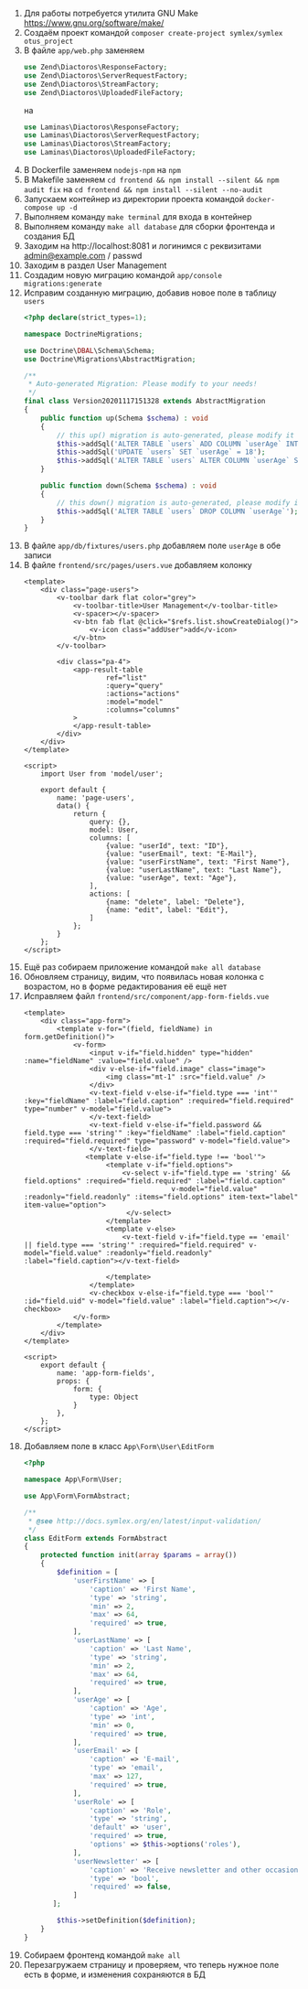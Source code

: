 ﻿1. Для работы потребуется утилита GNU Make https://www.gnu.org/software/make/
1. Создаём проект командой `composer create-project symlex/symlex otus_project`
1. В файле `app/web.php` заменяем
    ```php
    use Zend\Diactoros\ResponseFactory;
    use Zend\Diactoros\ServerRequestFactory;
    use Zend\Diactoros\StreamFactory;
    use Zend\Diactoros\UploadedFileFactory;
    ```
   на
    ```php
    use Laminas\Diactoros\ResponseFactory;
    use Laminas\Diactoros\ServerRequestFactory;
    use Laminas\Diactoros\StreamFactory;
    use Laminas\Diactoros\UploadedFileFactory;
    ```
1. В Dockerfile заменяем `nodejs-npm` на `npm`
1. В Makefile заменяем `cd frontend && npm install --silent && npm audit fix` на
   `cd frontend && npm install --silent --no-audit`
1. Запускаем контейнер из директории проекта командой `docker-compose up -d`
1. Выполняем команду `make terminal` для входа в контейнер
1. Выполняем команду `make all database` для сборки фронтенда и создания БД
1. Заходим на http://localhost:8081 и логинимся с реквизитами admin@example.com / passwd
1. Заходим в раздел User Management
1. Создадим новую миграцию командой `app/console migrations:generate`
1. Исправим созданную миграцию, добавив новое поле в таблицу `users`
    ```php
    <?php declare(strict_types=1);
   
    namespace DoctrineMigrations;
   
    use Doctrine\DBAL\Schema\Schema;
    use Doctrine\Migrations\AbstractMigration;
   
    /**
     * Auto-generated Migration: Please modify to your needs!
     */
    final class Version20201117151328 extends AbstractMigration
    {
        public function up(Schema $schema) : void
        {
            // this up() migration is auto-generated, please modify it to your needs
            $this->addSql('ALTER TABLE `users` ADD COLUMN `userAge` INTEGER');
            $this->addSql('UPDATE `users` SET `userAge` = 18');
            $this->addSql('ALTER TABLE `users` ALTER COLUMN `userAge` SET NOT NULL');
        }
   
        public function down(Schema $schema) : void
        {
            // this down() migration is auto-generated, please modify it to your needs
            $this->addSql('ALTER TABLE `users` DROP COLUMN `userAge`');
        }
    }
    ```
1. В файле `app/db/fixtures/users.php` добавляем поле `userAge` в обе записи
1. В файле `frontend/src/pages/users.vue` добавляем колонку
    ```vue
    <template>
        <div class="page-users">
            <v-toolbar dark flat color="grey">
                <v-toolbar-title>User Management</v-toolbar-title>
                <v-spacer></v-spacer>
                <v-btn fab flat @click="$refs.list.showCreateDialog()">
                    <v-icon class="addUser">add</v-icon>
                </v-btn>
            </v-toolbar>
   
            <div class="pa-4">
                <app-result-table
                        ref="list"
                        :query="query"
                        :actions="actions"
                        :model="model"
                        :columns="columns"
                >
                </app-result-table>
            </div>
        </div>
    </template>
   
    <script>
        import User from 'model/user';
   
        export default {
            name: 'page-users',
            data() {
                return {
                    query: {},
                    model: User,
                    columns: [
                        {value: "userId", text: "ID"},
                        {value: "userEmail", text: "E-Mail"},
                        {value: "userFirstName", text: "First Name"},
                        {value: "userLastName", text: "Last Name"},
                        {value: "userAge", text: "Age"},
                    ],
                    actions: [
                        {name: "delete", label: "Delete"},
                        {name: "edit", label: "Edit"},
                    ]
                };
            }
        };
    </script>
    ```
1. Ещё раз собираем приложение командой `make all database`
1. Обновляем страницу, видим, что появилась новая колонка с возрастом, но в форме редактирования её ещё нет
1. Исправляем файл `frontend/src/component/app-form-fields.vue`
    ```vue
    <template>
        <div class="app-form">
            <template v-for="(field, fieldName) in form.getDefinition()">
                <v-form>
                    <input v-if="field.hidden" type="hidden" :name="fieldName" :value="field.value" />
                    <div v-else-if="field.image" class="image">
                        <img class="mt-1" :src="field.value" />
                    </div>
                    <v-text-field v-else-if="field.type === 'int'" :key="fieldName" :label="field.caption" :required="field.required" type="number" v-model="field.value">
                    </v-text-field>
                    <v-text-field v-else-if="field.password && field.type === 'string'" :key="fieldName" :label="field.caption" :required="field.required" type="password" v-model="field.value">
                    </v-text-field>
                   <template v-else-if="field.type !== 'bool'">
                        <template v-if="field.options">
                            <v-select v-if="field.type == 'string' && field.options" :required="field.required" :label="field.caption"
                                        v-model="field.value" :readonly="field.readonly" :items="field.options" item-text="label" item-value="option">
                             </v-select>
                        </template>
                        <template v-else>
                            <v-text-field v-if="field.type == 'email' || field.type === 'string'" :required="field.required" v-model="field.value" :readonly="field.readonly" :label="field.caption"></v-text-field>
   
                        </template>
                    </template>
                    <v-checkbox v-else-if="field.type === 'bool'" :id="field.uid" v-model="field.value" :label="field.caption"></v-checkbox>
                </v-form>
            </template>
        </div>
    </template>
   
    <script>
        export default {
            name: 'app-form-fields',
            props: {
                form: {
                    type: Object
                }
            },
        };
    </script>
    ```
1. Добавляем поле в класс `App\Form\User\EditForm`
    ```php
    <?php
   
    namespace App\Form\User;
   
    use App\Form\FormAbstract;
   
    /**
     * @see http://docs.symlex.org/en/latest/input-validation/
     */
    class EditForm extends FormAbstract
    {
        protected function init(array $params = array())
        {
            $definition = [
                'userFirstName' => [
                    'caption' => 'First Name',
                    'type' => 'string',
                    'min' => 2,
                    'max' => 64,
                    'required' => true,
                ],
                'userLastName' => [
                    'caption' => 'Last Name',
                    'type' => 'string',
                    'min' => 2,
                    'max' => 64,
                    'required' => true,
                ],
                'userAge' => [
                    'caption' => 'Age',
                    'type' => 'int',
                    'min' => 0,
                    'required' => true,
                ],
                'userEmail' => [
                    'caption' => 'E-mail',
                    'type' => 'email',
                    'max' => 127,
                    'required' => true,
                ],
                'userRole' => [
                    'caption' => 'Role',
                    'type' => 'string',
                    'default' => 'user',
                    'required' => true,
                    'options' => $this->options('roles'),
                ],
                'userNewsletter' => [
                    'caption' => 'Receive newsletter and other occasional updates',
                    'type' => 'bool',
                    'required' => false,
                ]
           ];
   
            $this->setDefinition($definition);
        }
    }
    ```
1. Собираем фронтенд командой `make all`
1. Перезагружаем страницу и проверяем, что теперь нужное поле есть в форме, и изменения сохраняются в БД
